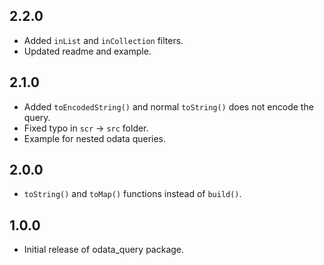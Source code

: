 ## 2.2.0

* Added `inList` and `inCollection` filters.
* Updated readme and example.

## 2.1.0

* Added `toEncodedString()` and normal `toString()` does not encode the query.
* Fixed typo in `scr` -> `src` folder.
* Example for nested odata queries.

## 2.0.0

* `toString()` and `toMap()` functions instead of `build()`.

## 1.0.0

* Initial release of odata_query package.
